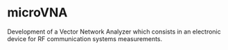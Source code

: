 # microVNA
Development of a Vector Network Analyzer which consists in an electronic device for RF communication systems measurements.
